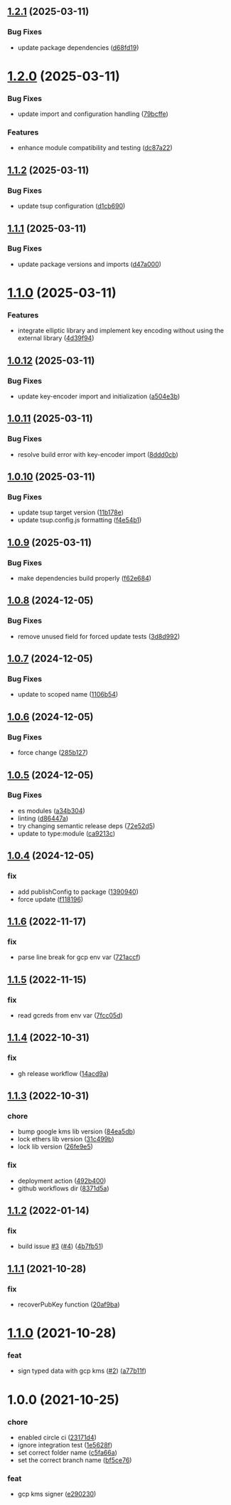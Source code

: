 ## [1.2.1](https://github.com/Ex-Populus/ethers-gcp-kms-signer/compare/1.2.0...1.2.1) (2025-03-11)


### Bug Fixes

* update package dependencies ([d68fd19](https://github.com/Ex-Populus/ethers-gcp-kms-signer/commit/d68fd1903935d986a48fe90da205188a4fe1515c))

# [1.2.0](https://github.com/Ex-Populus/ethers-gcp-kms-signer/compare/1.1.2...1.2.0) (2025-03-11)


### Bug Fixes

* update import and configuration handling ([79bcffe](https://github.com/Ex-Populus/ethers-gcp-kms-signer/commit/79bcffe439738ef5aaf5d76ce8c14c5f8076f822))


### Features

* enhance module compatibility and testing ([dc87a22](https://github.com/Ex-Populus/ethers-gcp-kms-signer/commit/dc87a220dbdb52fed3e3ec6d0766ae12facd456f))

## [1.1.2](https://github.com/Ex-Populus/ethers-gcp-kms-signer/compare/1.1.1...1.1.2) (2025-03-11)


### Bug Fixes

* update tsup configuration ([d1cb690](https://github.com/Ex-Populus/ethers-gcp-kms-signer/commit/d1cb6900abba53193939cd77ed38af9fff238fcc))

## [1.1.1](https://github.com/Ex-Populus/ethers-gcp-kms-signer/compare/1.1.0...1.1.1) (2025-03-11)


### Bug Fixes

* update package versions and imports ([d47a000](https://github.com/Ex-Populus/ethers-gcp-kms-signer/commit/d47a0006120ccf6b13e182e0801c376e5bdd4c20))

# [1.1.0](https://github.com/Ex-Populus/ethers-gcp-kms-signer/compare/1.0.12...1.1.0) (2025-03-11)


### Features

* integrate elliptic library and implement key encoding without using the external library ([4d39f94](https://github.com/Ex-Populus/ethers-gcp-kms-signer/commit/4d39f94692ed4359071f3b582dce1ba06abd5387))

## [1.0.12](https://github.com/Ex-Populus/ethers-gcp-kms-signer/compare/1.0.11...1.0.12) (2025-03-11)


### Bug Fixes

* update key-encoder import and initialization ([a504e3b](https://github.com/Ex-Populus/ethers-gcp-kms-signer/commit/a504e3bd3300c72546fb211249e8f47770ff5c8b))

## [1.0.11](https://github.com/Ex-Populus/ethers-gcp-kms-signer/compare/1.0.10...1.0.11) (2025-03-11)


### Bug Fixes

* resolve build error with key-encoder import ([8ddd0cb](https://github.com/Ex-Populus/ethers-gcp-kms-signer/commit/8ddd0cbb14d6bcf0f851cd4dfb2871a14e965b26))

## [1.0.10](https://github.com/Ex-Populus/ethers-gcp-kms-signer/compare/1.0.9...1.0.10) (2025-03-11)


### Bug Fixes

* update tsup target version ([11b178e](https://github.com/Ex-Populus/ethers-gcp-kms-signer/commit/11b178ef0dce4bb973e54dfa65a0b037dffa2416))
* update tsup.config.js formatting ([f4e54b1](https://github.com/Ex-Populus/ethers-gcp-kms-signer/commit/f4e54b14a717c0fe96a4d729e637cf956ec0bcde))

## [1.0.9](https://github.com/Ex-Populus/ethers-gcp-kms-signer/compare/1.0.8...1.0.9) (2025-03-11)


### Bug Fixes

* make dependencies build properly ([f62e684](https://github.com/Ex-Populus/ethers-gcp-kms-signer/commit/f62e68407a9cdd4f165e12a6c6016c870b3a74e9))

## [1.0.8](https://github.com/Ex-Populus/ethers-gcp-kms-signer/compare/1.0.7...1.0.8) (2024-12-05)


### Bug Fixes

* remove unused field for forced update tests ([3d8d992](https://github.com/Ex-Populus/ethers-gcp-kms-signer/commit/3d8d99238e77bc8196173be7e5c81ec8ec3f6ed1))

## [1.0.7](https://github.com/Ex-Populus/ethers-gcp-kms-signer/compare/1.0.6...1.0.7) (2024-12-05)


### Bug Fixes

* update to scoped name ([1106b54](https://github.com/Ex-Populus/ethers-gcp-kms-signer/commit/1106b54738d2ed2d7efa647d9fa9e04175cc57d7))

## [1.0.6](https://github.com/Ex-Populus/ethers-gcp-kms-signer/compare/1.0.5...1.0.6) (2024-12-05)


### Bug Fixes

* force change ([285b127](https://github.com/Ex-Populus/ethers-gcp-kms-signer/commit/285b1278ed27d0a8e36328e6b4d8a60461329fba))

## [1.0.5](https://github.com/Ex-Populus/ethers-gcp-kms-signer/compare/v1.0.4...1.0.5) (2024-12-05)


### Bug Fixes

* es modules ([a34b304](https://github.com/Ex-Populus/ethers-gcp-kms-signer/commit/a34b30465eb7a7c6898c6c9ee982afac77e915b3))
* linting ([d86447a](https://github.com/Ex-Populus/ethers-gcp-kms-signer/commit/d86447add1f0cc91c7593df951561659c4eb50e5))
* try changing semantic release deps ([72e52d5](https://github.com/Ex-Populus/ethers-gcp-kms-signer/commit/72e52d51c79c3b358bbd2da7bcc13b3859f1b7e5))
* update to type:module ([ca9213c](https://github.com/Ex-Populus/ethers-gcp-kms-signer/commit/ca9213c58dcec0366c1d13873b4eb91f10ad0a7b))

## [1.0.4](https://github.com/Ex-Populus/ethers-gcp-kms-signer/compare/v1.0.3...v1.0.4) (2024-12-05)


### fix

* add publishConfig to package ([1390940](https://github.com/Ex-Populus/ethers-gcp-kms-signer/commit/139094046d9150032a515f8cb94c79fd0fc060c6))
* force update ([f118196](https://github.com/Ex-Populus/ethers-gcp-kms-signer/commit/f11819608ca44e5e7528016b026f85e362c1006c))

## [1.1.6](https://github.com/openlawteam/ethers-gcp-kms-signer/compare/v1.1.5...v1.1.6) (2022-11-17)


### fix

* parse line break for gcp env var ([721accf](https://github.com/openlawteam/ethers-gcp-kms-signer/commit/721accf412fdcb271f1e4e559820a6e0071e52d6))

## [1.1.5](https://github.com/openlawteam/ethers-gcp-kms-signer/compare/v1.1.4...v1.1.5) (2022-11-15)


### fix

* read gcreds from env var ([7fcc05d](https://github.com/openlawteam/ethers-gcp-kms-signer/commit/7fcc05d79e4d06bda0920dcc785e0560cd7d2835))

## [1.1.4](https://github.com/openlawteam/ethers-gcp-kms-signer/compare/v1.1.3...v1.1.4) (2022-10-31)


### fix

* gh release workflow ([14acd9a](https://github.com/openlawteam/ethers-gcp-kms-signer/commit/14acd9a3ebd47e29f3d4d0e6062902f88c984ed2))

## [1.1.3](https://github.com/openlawteam/ethers-gcp-kms-signer/compare/v1.1.2...v1.1.3) (2022-10-31)


### chore

* bump google kms lib version ([84ea5db](https://github.com/openlawteam/ethers-gcp-kms-signer/commit/84ea5dbcf1751cd59d4095ae836257379dd52352))
* lock ethers lib version ([31c499b](https://github.com/openlawteam/ethers-gcp-kms-signer/commit/31c499b9f317fbd6be055f540a08e2d25cb50abe))
* lock lib version ([26fe9e5](https://github.com/openlawteam/ethers-gcp-kms-signer/commit/26fe9e5b61a516a389b7e72639b7e34524561755))


### fix

* deployment action ([492b400](https://github.com/openlawteam/ethers-gcp-kms-signer/commit/492b40084844ab82aadde3784a96ee29af8ad995))
* github workflows dir ([8371d5a](https://github.com/openlawteam/ethers-gcp-kms-signer/commit/8371d5a1eb8cc1ee0927f7fab2bf6bf79bed7820))

## [1.1.2](https://github.com/openlawteam/ethers-gcp-kms-signer/compare/v1.1.1...v1.1.2) (2022-01-14)


### fix

* build issue [#3](https://github.com/openlawteam/ethers-gcp-kms-signer/issues/3) ([#4](https://github.com/openlawteam/ethers-gcp-kms-signer/issues/4)) ([4b7fb51](https://github.com/openlawteam/ethers-gcp-kms-signer/commit/4b7fb51dcf0d68a52cb525bc2b3a96bcab95ca2c))

## [1.1.1](https://github.com/openlawteam/ethers-gcp-kms-signer/compare/v1.1.0...v1.1.1) (2021-10-28)


### fix

* recoverPubKey function ([20af9ba](https://github.com/openlawteam/ethers-gcp-kms-signer/commit/20af9ba81d25c1f61bd902d3e23e5f416ae345e9))

# [1.1.0](https://github.com/openlawteam/ethers-gcp-kms-signer/compare/v1.0.0...v1.1.0) (2021-10-28)


### feat

* sign typed data with gcp kms ([#2](https://github.com/openlawteam/ethers-gcp-kms-signer/issues/2)) ([a77b11f](https://github.com/openlawteam/ethers-gcp-kms-signer/commit/a77b11f85621d12b087977c27302dadf27ed9b39))

# 1.0.0 (2021-10-25)


### chore

* enabled circle ci ([23171d4](https://github.com/openlawteam/ethers-gcp-kms-signer/commit/23171d4b857370933df429c5018d3d8fe5b7b2c2))
* ignore integration test ([1e5628f](https://github.com/openlawteam/ethers-gcp-kms-signer/commit/1e5628f74efb91773fb9eed5f621ee804b72bcc2))
* set correct folder name ([c5fa66a](https://github.com/openlawteam/ethers-gcp-kms-signer/commit/c5fa66ab7716715e76e7a4c7abf683c74f787501))
* set the correct branch name ([bf5ce76](https://github.com/openlawteam/ethers-gcp-kms-signer/commit/bf5ce76c7638aa318ce2c7bf4dc784dc9ace8df3))


### feat

* gcp kms signer ([e290230](https://github.com/openlawteam/ethers-gcp-kms-signer/commit/e290230386a28a4b6b7fa4b4ecb13e365f1b8ed0))
